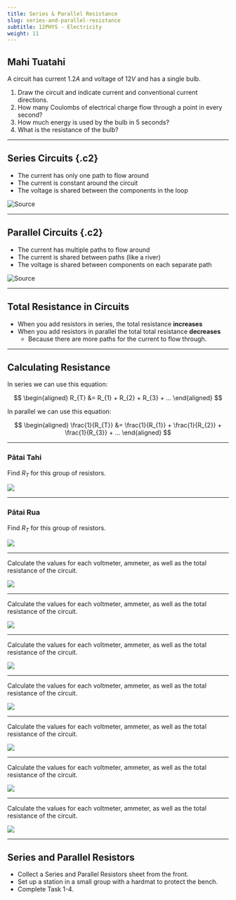 ```yaml
---
title: Series & Parallel Resistance
slug: series-and-parallel-resistance
subtitle: 12PHYS - Electricity
weight: 11
---
```


## Mahi Tuatahi

A circuit has current $1.2A$ and voltage of $12V$ and has a single bulb.

1. Draw the circuit and indicate current and conventional current directions.
2. How many Coulombs of electrical charge flow through a point in every second?
3. How much energy is used by the bulb in 5 seconds?
4. What is the resistance of the bulb?

---

## Series Circuits {.c2}

- The current has only one path to flow around
- The current is constant around the circuit
- The voltage is shared between the components in the loop

![[Source](http://alevelphysicsnotes.com/electricity/charge_and_current.html)](http://alevelphysicsnotes.com/electricity/images/current%20around%20a%20series%20circuit.svg)

---

## Parallel Circuits {.c2}

- The current has multiple paths to flow around
- The current is shared between paths (like a river)
- The voltage is shared between components on each separate path

![[Source](https://rsdacademy.net/textbooks/dcelectronics/Part4/PageSetup.php?Page=35&FileName=KirchhoffsCurrentLaw&ReferingPage=)](https://external-content.duckduckgo.com/iu/?u=http%3A%2F%2Frsdacademy.net%2Ftextbooks%2Fdcelectronics%2FPart4%2FParallelCircuitCurrentFlow.png&f=1&nofb=1)

---

<!-- ## Constructing Circuits

Use the [PhET simulation](https://phet.colorado.edu/sims/html/circuit-construction-kit-dc/latest/circuit-construction-kit-dc_en.html) to build these circuits:

1. Create a series circuit with a bulb and a switch
2. Create a parallel circuit with a bulb and a switch on each path, and one switch that controls the whole circuit.
3. Measure the resistance of the circuit in PhET when you add resistors to the different circuit and try make a rule for what happens.

--- -->

## Total Resistance in Circuits

- When you add resistors in series, the total resistance __increases__
- When you add resistors in parallel the total total resistance __decreases__
    + Because there are more paths for the current to flow through.

---

## Calculating Resistance

In series we can use this equation:

$$
\begin{aligned}
    R_{T} &= R_{1} + R_{2} + R_{3} + ...
\end{aligned}
$$

In parallel we can use this equation:

$$
\begin{aligned}
    \frac{1}{R_{T}} &= \frac{1}{R_{1}} + \frac{1}{R_{2}} + \frac{1}{R_{3}} + ...
\end{aligned}
$$

---

### Pātai Tahi

Find $R_{T}$ for this group of resistors.

![](../assets/7-resistance-parallel-1.png)

---

### Pātai Rua

Find $R_{T}$ for this group of resistors.

![](../assets/7-resistance-parallel-2.png)

---

Calculate the values for each voltmeter, ammeter, as well as the total resistance of the circuit.

![](../assets/7-dc-1.png)

---

Calculate the values for each voltmeter, ammeter, as well as the total resistance of the circuit.

![](../assets/7-dc-2.png)

---

Calculate the values for each voltmeter, ammeter, as well as the total resistance of the circuit.

![](../assets/7-dc-3.png)

---

Calculate the values for each voltmeter, ammeter, as well as the total resistance of the circuit.

![](../assets/7-dc-4.png)

---

Calculate the values for each voltmeter, ammeter, as well as the total resistance of the circuit.

![](../assets/7-dc-5.png)

---

Calculate the values for each voltmeter, ammeter, as well as the total resistance of the circuit.

![](../assets/7-dc-6.png)

---

Calculate the values for each voltmeter, ammeter, as well as the total resistance of the circuit.

![](../assets/7-dc-answers.png)

---

## Series and Parallel Resistors

- Collect a Series and Parallel Resistors sheet from the front.
- Set up a station in a small group with a hardmat to protect the bench.
- Complete Task 1-4.
